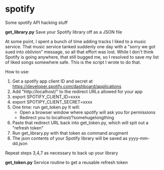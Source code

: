 # spotify
Some spotify API hacking stuff


**get_library.py** Save your Spotify library off as a JSON file

At some point, I spent a bunch of time adding tracks I liked to a music service.  That music service tanked suddenly
one day with a "sorry we got sued into oblivion" message, so all that effort was lost.  While I don't think Spotify
is going anywhere, that still bugged me, so I resolved to save my list of liked songs somewhere safe.  This is the
script I wrote to do that.

How to use:

1. Get a spotify app client ID and secret at https://developer.spotify.com/dashboard/applications
2. Add "http://localhost/" to the redirect URLs allowed for your app
3. export SPOTIFY_CLIENT_ID=xxxx
4. export SPOTIPY_CLIENT_SECRET=xxxx
5. One time: run get_token.py
   It will:
   * Open a browser window where spotify will ask you for permissions
   * Redirect you to localhost/?somehugelongthing
6. Paste that redirect URL back into get_token.py, which will spit out a "refresh token"
7. Run get_library.py with that token as command arugment
8. The json contents of your Spotify library will be saved as yyyy-mm-dd.json

Repeat steps 3,4,7 as necessary to back up your library

**get_token.py** Service routine to get a reusable refresh token